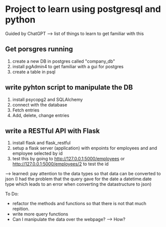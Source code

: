 # Project to learn using postgresql and python


Guided by ChatGPT --> list of things to learn to get familiar with this

## Get porsgres running
1. create a new DB in postgres called "company_db"
2. install pgAdmin4 to get familiar with a gui for postgres
3. create a table in psql 

## write pyhton script to manipulate the DB

1. install psycopg2 and SQLAlchemy
2. connect with the database
3. Fetch entries
4. Add, delete, change entries

## write a RESTful API with Flask

1. install flask and flask_restful
2. setup a flask server (application) with enpoints for employees and and employee
selected by id
3. test this by going to http://127.0.0.1:5000/employees 
or http://127.0.0.1:5000/employees/2 to test the id

--> learned: pay attention to the data types so that data can be converted to json
(I had the problem that the query gave for the date a datetime.date type which leads to an error when converting the datastructure to json)

To Do:
- refactor the methods and functions so that there is not that much repition. 
- write more query functions
- Can I manipulate the data over the webpage? --> How?